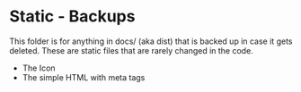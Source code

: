 # Static - Backups
This folder is for anything in docs/ (aka dist) that is backed up in case
it gets deleted. These are static files that are rarely changed in the code.

- The Icon
- The simple HTML with meta tags